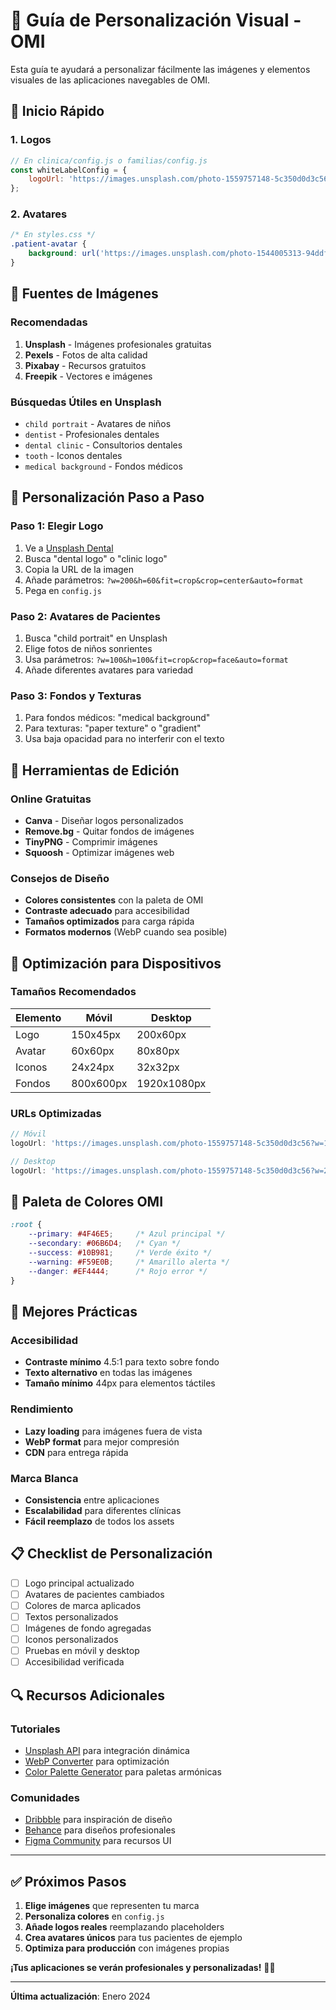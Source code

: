 # 🎨 Guía de Personalización Visual - OMI

Esta guía te ayudará a personalizar fácilmente las imágenes y elementos visuales de las aplicaciones navegables de OMI.

## 🚀 Inicio Rápido

### 1. Logos
```javascript
// En clinica/config.js o familias/config.js
const whiteLabelConfig = {
    logoUrl: 'https://images.unsplash.com/photo-1559757148-5c350d0d3c56?w=200&h=60&fit=crop&crop=center&auto=format'
};
```

### 2. Avatares
```css
/* En styles.css */
.patient-avatar {
    background: url('https://images.unsplash.com/photo-1544005313-94ddf0286df2?w=100&h=100&fit=crop&crop=face&auto=format') center/cover;
}
```

## 📸 Fuentes de Imágenes

### Recomendadas
1. **Unsplash** - Imágenes profesionales gratuitas
2. **Pexels** - Fotos de alta calidad
3. **Pixabay** - Recursos gratuitos
4. **Freepik** - Vectores e imágenes

### Búsquedas Útiles en Unsplash
- `child portrait` - Avatares de niños
- `dentist` - Profesionales dentales
- `dental clinic` - Consultorios dentales
- `tooth` - Iconos dentales
- `medical background` - Fondos médicos

## 🎯 Personalización Paso a Paso

### Paso 1: Elegir Logo
1. Ve a [Unsplash Dental](https://unsplash.com/s/photos/dental)
2. Busca "dental logo" o "clinic logo"
3. Copia la URL de la imagen
4. Añade parámetros: `?w=200&h=60&fit=crop&crop=center&auto=format`
5. Pega en `config.js`

### Paso 2: Avatares de Pacientes
1. Busca "child portrait" en Unsplash
2. Elige fotos de niños sonrientes
3. Usa parámetros: `?w=100&h=100&fit=crop&crop=face&auto=format`
4. Añade diferentes avatares para variedad

### Paso 3: Fondos y Texturas
1. Para fondos médicos: "medical background"
2. Para texturas: "paper texture" o "gradient"
3. Usa baja opacidad para no interferir con el texto

## 🔧 Herramientas de Edición

### Online Gratuitas
- **Canva** - Diseñar logos personalizados
- **Remove.bg** - Quitar fondos de imágenes
- **TinyPNG** - Comprimir imágenes
- **Squoosh** - Optimizar imágenes web

### Consejos de Diseño
- **Colores consistentes** con la paleta de OMI
- **Contraste adecuado** para accesibilidad
- **Tamaños optimizados** para carga rápida
- **Formatos modernos** (WebP cuando sea posible)

## 📱 Optimización para Dispositivos

### Tamaños Recomendados
| Elemento | Móvil | Desktop |
|----------|-------|---------|
| Logo | 150x45px | 200x60px |
| Avatar | 60x60px | 80x80px |
| Iconos | 24x24px | 32x32px |
| Fondos | 800x600px | 1920x1080px |

### URLs Optimizadas
```javascript
// Móvil
logoUrl: 'https://images.unsplash.com/photo-1559757148-5c350d0d3c56?w=150&h=45&fit=crop&crop=center&auto=format&q=80'

// Desktop
logoUrl: 'https://images.unsplash.com/photo-1559757148-5c350d0d3c56?w=200&h=60&fit=crop&crop=center&auto=format&q=90'
```

## 🎨 Paleta de Colores OMI

```css
:root {
    --primary: #4F46E5;     /* Azul principal */
    --secondary: #06B6D4;   /* Cyan */
    --success: #10B981;     /* Verde éxito */
    --warning: #F59E0B;     /* Amarillo alerta */
    --danger: #EF4444;      /* Rojo error */
}
```

## 🚨 Mejores Prácticas

### Accesibilidad
- **Contraste mínimo** 4.5:1 para texto sobre fondo
- **Texto alternativo** en todas las imágenes
- **Tamaño mínimo** 44px para elementos táctiles

### Rendimiento
- **Lazy loading** para imágenes fuera de vista
- **WebP format** para mejor compresión
- **CDN** para entrega rápida

### Marca Blanca
- **Consistencia** entre aplicaciones
- **Escalabilidad** para diferentes clínicas
- **Fácil reemplazo** de todos los assets

## 📋 Checklist de Personalización

- [ ] Logo principal actualizado
- [ ] Avatares de pacientes cambiados
- [ ] Colores de marca aplicados
- [ ] Textos personalizados
- [ ] Imágenes de fondo agregadas
- [ ] Iconos personalizados
- [ ] Pruebas en móvil y desktop
- [ ] Accesibilidad verificada

## 🔍 Recursos Adicionales

### Tutoriales
- [Unsplash API](https://unsplash.com/developers) para integración dinámica
- [WebP Converter](https://squoosh.app/) para optimización
- [Color Palette Generator](https://coolors.co/) para paletas armónicas

### Comunidades
- [Dribbble](https://dribbble.com/) para inspiración de diseño
- [Behance](https://www.behance.net/) para diseños profesionales
- [Figma Community](https://www.figma.com/community) para recursos UI

---

## ✅ Próximos Pasos

1. **Elige imágenes** que representen tu marca
2. **Personaliza colores** en `config.js`
3. **Añade logos reales** reemplazando placeholders
4. **Crea avatares únicos** para tus pacientes de ejemplo
5. **Optimiza para producción** con imágenes propias

**¡Tus aplicaciones se verán profesionales y personalizadas!** 🎨✨

---

**Última actualización**: Enero 2024
